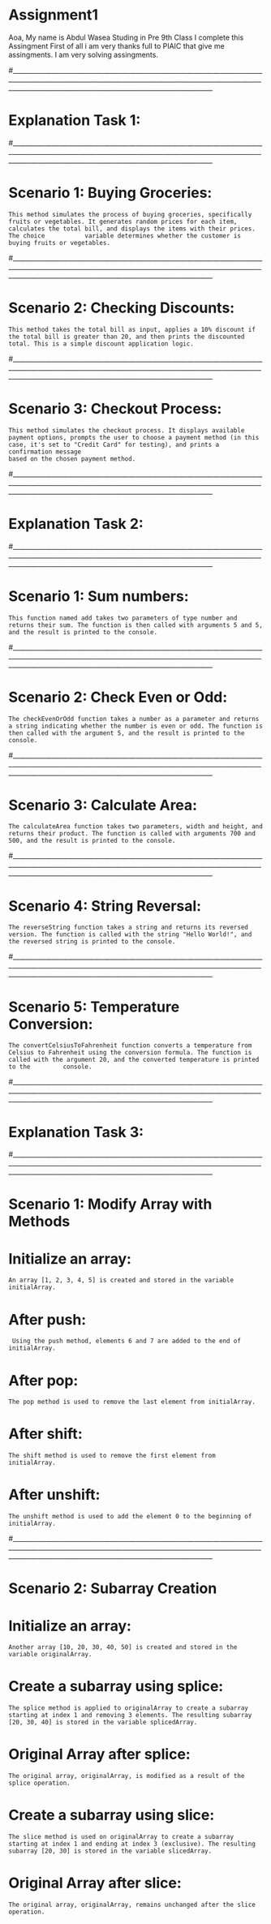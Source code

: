 # Assignment1

Aoa,
  My name is Abdul Wasea
    Studing in Pre 9th Class
    I complete this Assingment 
    First of all i am very thanks full to PIAIC that give me assingments. I am very solving assingments.

     
  #__________________________________________________________________________________________________________________________________________________________________________________________________________________________
    
  # Explanation  Task 1:

  
 #__________________________________________________________________________________________________________________________________________________________________________________________________________________________
     
   # Scenario 1:  Buying Groceries:
    
    This method simulates the process of buying groceries, specifically fruits or vegetables. It generates random prices for each item, calculates the total bill, and displays the items with their prices. The choice           variable determines whether the customer is buying fruits or vegetables.
#__________________________________________________________________________________________________________________________________________________________________________________________________________________________

   # Scenario 2: Checking Discounts:

    This method takes the total bill as input, applies a 10% discount if the total bill is greater than 20, and then prints the discounted total. This is a simple discount application logic.

     
#__________________________________________________________________________________________________________________________________________________________________________________________________________________________

   # Scenario 3:  Checkout Process:

    This method simulates the checkout process. It displays available payment options, prompts the user to choose a payment method (in this case, it's set to "Credit Card" for testing), and prints a confirmation message 
    based on the chosen payment method.

     
  #__________________________________________________________________________________________________________________________________________________________________________________________________________________________

   # Explanation  Task 2:

  #__________________________________________________________________________________________________________________________________________________________________________________________________________________________

   # Scenario 1: Sum numbers:

    This function named add takes two parameters of type number and returns their sum. The function is then called with arguments 5 and 5, and the result is printed to the console.

     
 #__________________________________________________________________________________________________________________________________________________________________________________________________________________________

   #  Scenario 2: Check Even or Odd:

    The checkEvenOrOdd function takes a number as a parameter and returns a string indicating whether the number is even or odd. The function is then called with the argument 5, and the result is printed to the console.

     
 #__________________________________________________________________________________________________________________________________________________________________________________________________________________________

  # Scenario 3: Calculate Area:

    The calculateArea function takes two parameters, width and height, and returns their product. The function is called with arguments 700 and 500, and the result is printed to the console.

#__________________________________________________________________________________________________________________________________________________________________________________________________________________________

   # Scenario 4: String Reversal:

    The reverseString function takes a string and returns its reversed version. The function is called with the string "Hello World!", and the reversed string is printed to the console.

     
 #__________________________________________________________________________________________________________________________________________________________________________________________________________________________

   # Scenario 5: Temperature Conversion:

    The convertCelsiusToFahrenheit function converts a temperature from Celsius to Fahrenheit using the conversion formula. The function is called with the argument 20, and the converted temperature is printed to the         console.

  #__________________________________________________________________________________________________________________________________________________________________________________________________________________________

  # Explanation  Task 3:

  #__________________________________________________________________________________________________________________________________________________________________________________________________________________________

  # Scenario 1: Modify Array with Methods
    
  # Initialize an array:

    An array [1, 2, 3, 4, 5] is created and stored in the variable initialArray.

  # After push:

     Using the push method, elements 6 and 7 are added to the end of initialArray.
    
  # After pop:

    The pop method is used to remove the last element from initialArray.
    
  # After shift:

    The shift method is used to remove the first element from initialArray.  
    
  # After unshift:

    The unshift method is used to add the element 0 to the beginning of initialArray.
  #__________________________________________________________________________________________________________________________________________________________________________________________________________________________
   
  # Scenario 2: Subarray Creation
  
  # Initialize an array:
  
    Another array [10, 20, 30, 40, 50] is created and stored in the variable originalArray.
     
  # Create a subarray using splice:

    The splice method is applied to originalArray to create a subarray starting at index 1 and removing 3 elements. The resulting subarray [20, 30, 40] is stored in the variable splicedArray.
    
  # Original Array after splice:

    The original array, originalArray, is modified as a result of the splice operation.

  # Create a subarray using slice:

    The slice method is used on originalArray to create a subarray starting at index 1 and ending at index 3 (exclusive). The resulting subarray [20, 30] is stored in the variable slicedArray.

  # Original Array after slice:

    The original array, originalArray, remains unchanged after the slice operation. 

    
    
    
    

    
    


             
    

        
            
